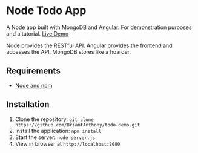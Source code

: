 # Node Todo App

A Node app built with MongoDB and Angular. For demonstration purposes and a tutorial. [Live Demo](http://ec2-52-23-165-85.compute-1.amazonaws.com:8080)

Node provides the RESTful API. Angular provides the frontend and accesses the API. MongoDB stores like a hoarder.

## Requirements

- [Node and npm](http://nodejs.org)

## Installation

1. Clone the repository: `git clone https://github.com/BriantAnthony/todo-demo.git`
2. Install the application: `npm install`
3. Start the server: `node server.js`
4. View in browser at `http://localhost:8080`